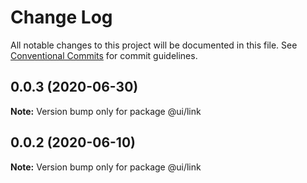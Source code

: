 # Change Log

All notable changes to this project will be documented in this file.
See [Conventional Commits](https://conventionalcommits.org) for commit guidelines.

## 0.0.3 (2020-06-30)

**Note:** Version bump only for package @ui/link





## 0.0.2 (2020-06-10)

**Note:** Version bump only for package @ui/link
